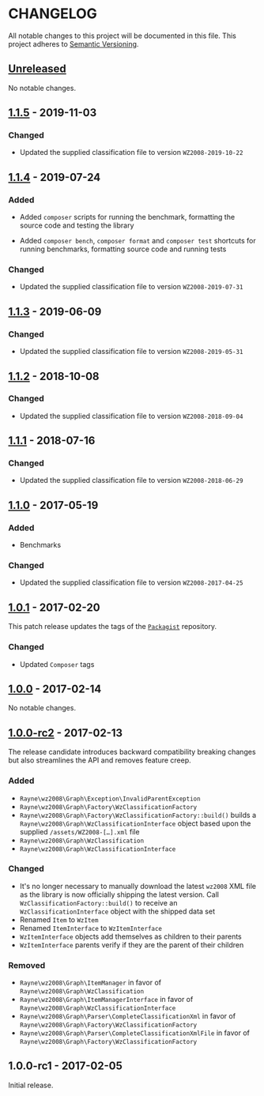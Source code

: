 # CHANGELOG

All notable changes to this project will be documented in this file.
This project adheres to [Semantic Versioning](http://semver.org).

## [Unreleased]

No notable changes.

## [1.1.5] - 2019-11-03

### Changed

* Updated the supplied classification file to version `WZ2008-2019-10-22`

## [1.1.4] - 2019-07-24

### Added

* Added `composer` scripts for running the benchmark,
  formatting the source code and testing the library

* Added `composer bench`, `composer format` and `composer test` shortcuts
  for running benchmarks, formatting source code and running tests

### Changed

* Updated the supplied classification file to version `WZ2008-2019-07-31`

## [1.1.3] - 2019-06-09

### Changed

* Updated the supplied classification file to version `WZ2008-2019-05-31`

## [1.1.2] - 2018-10-08

### Changed

* Updated the supplied classification file to version `WZ2008-2018-09-04`

## [1.1.1] - 2018-07-16

### Changed

* Updated the supplied classification file to version `WZ2008-2018-06-29`

## [1.1.0] - 2017-05-19

### Added

* Benchmarks

### Changed

* Updated the supplied classification file to version `WZ2008-2017-04-25`

## [1.0.1] - 2017-02-20

This patch release updates the tags of the
[`Packagist`](https://packagist.org/packages/rayne/wz2008-graph)
repository.

### Changed

* Updated `Composer` tags

## [1.0.0] - 2017-02-14

No notable changes.

## [1.0.0-rc2] - 2017-02-13

The release candidate introduces backward compatibility breaking changes
but also streamlines the API and removes feature creep.

### Added

* `Rayne\wz2008\Graph\Exception\InvalidParentException`
* `Rayne\wz2008\Graph\Factory\WzClassificationFactory`
* `Rayne\wz2008\Graph\Factory\WzClassificationFactory::build()`
  builds a `Rayne\wz2008\Graph\WzClassificationInterface` object
  based upon the supplied `/assets/WZ2008-[…].xml` file
* `Rayne\wz2008\Graph\WzClassification`
* `Rayne\wz2008\Graph\WzClassificationInterface`

### Changed

* It's no longer necessary to manually download the latest `wz2008` XML file
  as the library is now officially shipping the latest version.
  Call `WzClassificationFactory::build()` to receive an
  `WzClassificationInterface` object with the shipped data set
* Renamed `Item` to `WzItem`
* Renamed `ItemInterface` to `WzItemInterface`
* `WzItemInterface` objects add themselves as children to their parents
* `WzItemInterface` parents verify if they are the parent of their children

### Removed

* `Rayne\wz2008\Graph\ItemManager` in favor of
  `Rayne\wz2008\Graph\WzClassification`
* `Rayne\wz2008\Graph\ItemManagerInterface` in favor of
  `Rayne\wz2008\Graph\WzClassificationInterface`
* `Rayne\wz2008\Graph\Parser\CompleteClassificationXml` in favor of
  `Rayne\wz2008\Graph\Factory\WzClassificationFactory`
* `Rayne\wz2008\Graph\Parser\CompleteClassificationXmlFile` in favor of
  `Rayne\wz2008\Graph\Factory\WzClassificationFactory`

## 1.0.0-rc1 - 2017-02-05

Initial release.

[Unreleased]: https://github.com/Rayne/wz2008-graph/compare/1.1.5...HEAD
[1.1.5]: https://github.com/Rayne/wz2008-graph/compare/1.1.4...1.1.5
[1.1.4]: https://github.com/Rayne/wz2008-graph/compare/1.1.3...1.1.4
[1.1.3]: https://github.com/Rayne/wz2008-graph/compare/1.1.2...1.1.3
[1.1.2]: https://github.com/Rayne/wz2008-graph/compare/1.1.1...1.1.2
[1.1.1]: https://github.com/Rayne/wz2008-graph/compare/1.1.0...1.1.1
[1.1.0]: https://github.com/Rayne/wz2008-graph/compare/1.0.1...1.1.0
[1.0.1]: https://github.com/Rayne/wz2008-graph/compare/1.0.0...1.0.1
[1.0.0]: https://github.com/Rayne/wz2008-graph/compare/1.0.0-rc2...1.0.0
[1.0.0-rc2]: https://github.com/Rayne/wz2008-graph/compare/1.0.0-rc1...1.0.0-rc2
